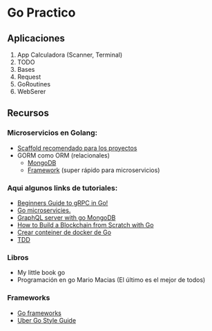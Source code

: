 # Go Practico 

## Aplicaciones
01. App Calculadora (Scanner, Terminal)
02. TODO 
03. Bases
04. Request
05. GoRoutines
06. WebSerer

## Recursos

### Microservicios en Golang:
* [Scaffold recomendado para los proyectos](https://github.com/golang-standards/project-layout)
* GORM como ORM (relacionales)
  * [MongoDB](https://docs.mongodb.com/drivers/go/)
  * [Framework](https://gin-gonic.com/) (super rápido para microservicios)


### Aqui algunos links de tutoriales:
* [Beginners Guide to gRPC in Go!](https://www.youtube.com/watch?v=BdzYdN_Zd9Q)
* [Go microservicies.](https://www.youtube.com/playlist?list=PLJbE2Yu2zumAixEws7gtptADSLmZ_pscP)
* [GraphQL server with go MongoDB](https://www.youtube.com/watch?v=FkpCeXbXVhU)
* [How to Build a Blockchain from Scratch with Go](https://www.freecodecamp.org/news/build-a-blockchain-in-golang-from-scratch/)
* [Crear conteiner de docker de Go](https://www.youtube.com/watch?v=WPpw61vScIs&t=608s)
* [TDD](https://quii.gitbook.io/learn-go-with-tests/)


### Libros
* My little book go
* Programación en go Mario Macias (El último es el mejor de todos)

### Frameworks
* [Go frameworks](https://awesome-go.com/)
* [Uber Go Style Guide](https://github.com/uber-go/guide)